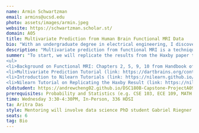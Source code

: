 ```yaml
---
name: Armin Schwartzman
email: armins@ucsd.edu
photo: assets/images/armin.jpeg
website: https://schwartzman.scholar.st/
domain: A05
title: Multivariate Prediction from Human Brain Functional MRI Data
bio: "With an undergraduate degree in electrical engineering, I discovered statistics for my PhD and have been doing data science since then (even when it wasn't called by that name). Much of my work involves signal and image analysis, but I'm interested in many theoretical and applied problems, even philosophical. Outside of academia, I like doing music, dancing, swimming, surfing, and more."
description: "Multivariate prediction from functional MRI is a technique for understanding how brain activation patterns map to thoughts or experiences, akin to mind reading. Instead of analyzing brain regions in isolation, this approach considers how joint patterns of activity distributed across the brain can predict psychological or clinical outcomes. In this capstone project, we will learn how to 1) work with neuroimaging data in Python, 2) select informative features, and 3) train models using supervised machine learning. We will focus on interpretability and think about how the model parameters might help us better understand the relationship between brain structure and function."
summer: "To start, we will replicate the results from the Haxby paper that introduced this method: Distributed and Overlapping Representations of Faces and Objects in Ventral Temporal Cortex (link: http://graphics.cs.cmu.edu/courses/16-899A/2014_spring/thevisualworld/HaxbyPietrini2001Science.pdf). Reading material:
<ul>
<li>Background on Functional MRI: Chapters 2, 5, 9, 10 from Handbook of Functional MRI Data Analysis (link: https://www.cs.mtsu.edu/~xyang/fMRIHandBook.pdf)</li>
<li>Multivariate Prediction Tutorial (link: https://dartbrains.org/content/Multivariate_Prediction.html)</li>
<li>Introduction to Nilearn Tutorials (link: https://nilearn.github.io/stable/auto_examples/00_tutorials/index.html)</li>
<li>Nilearn Tutorial on Replicating the Haxby Result (link: https://nilearn.github.io/stable/auto_examples/02_decoding/plot_haxby_different_estimators.html#sphx-glr-auto-examples-02-decoding-plot-haxby-different-estimators-py)</li></ul>"
oldstudent: https://andrewcheng02.github.io/DSC180B-Capstone-ProjectA09/docs/
prerequisites: Probability and Statistics (e.g. CSE 103, ECE 109, MATH 180A, MATH 183, MATH 189)
time: Wednesday 3:30-4:30PM, In-Person, 336 HDSI
ta: Aritra Das
style: Mentoring will involve data science PhD student Gabriel Riegner. Students are expected to take ownership over the project. This implies taking initiative in learning about the topic (from the assigned material and other sources), implementing the methods in code, being resourceful when needing help, and asking questions. Students are expected to put in their best effort, plan their time over the quarter, make substantial progress each week, report on it each week, and come up with an action plan for the next steps (as opposed to waiting for the mentor to give instructions). In other words, be independent and ask for help when needed.
seats: 6
tag: Bio
---
```

